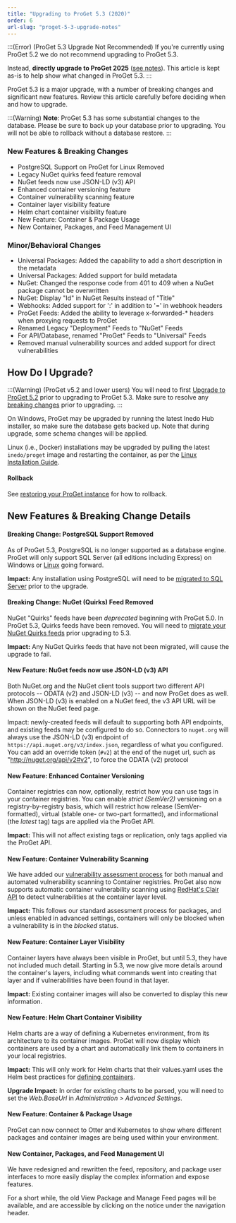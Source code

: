 ```yaml
---
title: "Upgrading to ProGet 5.3 (2020)"
order: 6
url-slug: "proget-5-3-upgrade-notes"
---
```


:::(Error) (ProGet 5.3 Upgrade Not Recommended)
If you're currently using ProGet 5.2 we do not recommend upgrading to ProGet 5.3. 

Instead, **directly upgrade to ProGet 2025** ([see notes](/docs/proget-upgrade-2025)). This article is kept as-is to help show what changed in ProGet 5.3.
:::

ProGet 5.3 is a major upgrade, with a number of breaking changes and significant new features. Review this article carefully before deciding when and how to upgrade.

:::(Warning)
**Note**: ProGet 5.3 has some substantial changes to the database. Please be sure to back up your database prior to upgrading. You will not be able to rollback without a database restore.
:::
### New Features & Breaking Changes
- PostgreSQL Support on ProGet for Linux Removed
- Legacy NuGet quirks feed feature removal
- NuGet feeds now use JSON-LD (v3) API
- Enhanced container versioning feature 
- Container vulnerability scanning feature 
- Container layer visibility feature
- Helm chart container visibility feature 
- New Feature: Container & Package Usage 
- New Container, Packages, and Feed Management UI 

### Minor/Behavioral Changes

- Universal Packages: Added the capability to add a short description in the metadata
- Universal Packages: Added support for build metadata
- NuGet: Changed the response code from 401 to 409 when a NuGet package cannot be overwritten
- NuGet: Display "Id" in NuGet Results instead of "Title"
- Webhooks: Added support for ':' in addition to '=' in webhook headers
- ProGet Feeds: Added the ability to leverage x-forwarded-* headers when proxying requests to ProGet
- Renamed Legacy "Deployment" Feeds to "NuGet" Feeds
- For API/Database, renamed "ProGet" Feeds to "Universal" Feeds
- Removed manual vulnerability sources and added support for direct vulnerabilities

## How Do I Upgrade?

:::(Warning) (ProGet v5.2 and lower users)
You will need to first [Upgrade to ProGet 5.2](/docs/proget/installation/proget-upgrade-guide/proget-installation-and-maintenance-and-upgrade-notes-upgrading-to-proget-5-2) prior to upgrading to ProGet 5.3. Make sure to resolve any [breaking changes](#new-features-breaking-change-details) prior to upgrading.
:::

On Windows, ProGet may be upgraded by running the latest Inedo Hub installer, so make sure the database gets backed up. Note that during upgrade, some schema changes will be applied.

Linux (i.e., Docker) installations may be upgraded by pulling the latest `inedo/proget` image and restarting the container, as per the [Linux Installation Guide](/docs/installation/linux/docker-guide).

#### Rollback
See [restoring your ProGet instance](/docs/installation/linux/docker-guide) for how to rollback.

## New Features & Breaking Change Details

#### Breaking Change: PostgreSQL Support Removed
As of ProGet 5.3, PostgreSQL is no longer supported as a database engine. ProGet will only support SQL Server (all editions including Express) on Windows or [Linux](https://docs.microsoft.com/en-us/sql/linux/sql-server-linux-overview?view=sql-server-ver15) going forward.

**Impact:** Any installation using PostgreSQL will need to be [migrated to SQL Server](/docs/proget/feeds/feed-overview/proget-administration-migrating-a-proget-feed) prior to the upgrade.

#### Breaking Change: NuGet (Quirks) Feed Removed
NuGet "Quirks" feeds have been _deprecated_ beginning with ProGet 5.0. In ProGet 5.3, Quirks feeds have been removed. You will need to [migrate your NuGet Quirks feeds](/docs/proget/feeds/nuget/legacy-nuget#legacy-quirks-nuget-feeds) prior upgrading to 5.3.

**Impact:** Any NuGet Quirks feeds that have not been migrated, will cause the upgrade to fail.

#### New Feature: NuGet feeds now use JSON-LD (v3) API
Both NuGet.org and the NuGet client tools support two different API protocols -- ODATA (v2) and JSON-LD (v3) -- and now ProGet does as well. When JSON-LD (v3) is enabled on a NuGet feed, the v3 API URL will be shown on the NuGet feed page.

Impact: newly-created feeds will default to supporting both API endpoints, and existing feeds may be configured to do so. Connectors to `nuget.org` will always use the JSON-LD (v3) endpoint of `https://api.nuget.org/v3/index.json`, regardless of what you configured. You can add an override token (`#v2`) at the end of the nuget url, such as "http://nuget.org/api/v2#v2", to force the ODATA (v2) protocol

#### New Feature: Enhanced Container Versioning

Container registries can now, optionally, restrict how you can use tags in your container registries. You can enable _strict (SemVer2)_ versioning on a registry-by-registry basis, which will restrict how release (SemVer-formatted), virtual (stable one- or two-part formatted), and informational (the _latest_ tag) tags are applied via the ProGet API.

**Impact:** This will not affect existing tags or replication, only tags applied via the ProGet API.

#### New Feature: Container Vulnerability Scanning

We have added our [vulnerability assessment process](/docs/proget/sca/vulnerabilities) for both manual and automated vulnerability scanning to Container registries. ProGet also now supports automatic container vulnerability scanning using [RedHat's Clair API](https://github.com/quay/clair) to detect vulnerabilities at the container layer level.

**Impact:** This follows our standard assessment process for packages, and unless enabled in advanced settings, containers will only be blocked when a vulnerability is in the _blocked_ status.

#### New Feature: Container Layer Visibility
Container layers have always been visible in ProGet, but until 5.3, they have not included much detail. Starting in 5.3, we now give more details around the container's layers, including what commands went into creating that layer and if vulnerabilities have been found in that layer.

**Impact:** Existing container images will also be converted to display this new information.

#### New Feature: Helm Chart Container Visibility

Helm charts are a way of defining a Kubernetes environment, from its architecture to its container images. ProGet will now display which containers are used by a chart and automatically link them to containers in your local registries.

**Impact:** This will only work for Helm charts that their values.yaml uses the Helm best practices for [defining containers](/docs/proget/feeds/helm).

**Upgrade Impact:** In order for existing charts to be parsed, you will need to set the _Web.BaseUrl_ in _Administration > Advanced Settings_.

#### New Feature: Container & Package Usage
ProGet can now connect to Otter and Kubernetes to show where different packages and container images are being used within your environment.

#### New Container, Packages, and Feed Management UI
We have redesigned and rewritten the feed, repository, and package user interfaces to more easily display the complex information and expose features.

For a short while, the old View Package and Manage Feed pages will be available, and are accessible by clicking on the notice under the navigation header.
